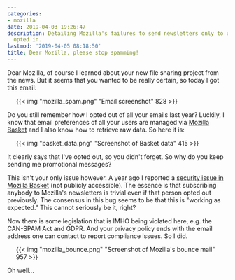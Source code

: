 ```yaml
---
categories:
- mozilla
date: 2019-04-03 19:26:47
description: Detailing Mozilla's failures to send newsletters only to users who actually
  opted in.
lastmod: '2019-04-05 08:18:50'
title: Dear Mozilla, please stop spamming!
---
```


Dear Mozilla, of course I learned about your new file sharing project from the news. But it seems that you wanted to be really certain, so today I got this email:

<p style="margin-left: 20px; margin-right: 20px;">{{< img "mozilla_spam.png" "Email screenshot" 828 >}}</p>

Do you still remember how I opted out of all your emails last year? Luckily, I know that email preferences of all your users are managed via [Mozilla Basket](https://basket.readthedocs.io/) and I also know how to retrieve raw data. So here it is:

<p style="margin-left: 20px; margin-right: 20px;">{{< img "basket_data.png" "Screenshot of Basket data" 415 >}}</p>

It clearly says that I've opted out, so you didn't forget. So why do you keep sending me promotional messages?

This isn't your only issue however. A year ago I reported a [security issue in Mozilla Basket](https://bugzil.la/1446612) (not publicly accessible). The essence is that subscribing anybody to Mozilla's newsletters is trivial even if that person opted out previously. The consensus in this bug seems to be that this is "working as expected." This cannot seriously be it, right?

Now there is some legislation that is IMHO being violated here, e.g. the CAN-SPAM Act and GDPR. And your privacy policy ends with the email address one can contact to report compliance issues. So I did.

<p style="margin-left: 20px; margin-right: 20px;">{{< img "mozilla_bounce.png" "Screenshot of Mozilla's bounce mail" 957 >}}</p>

Oh well...